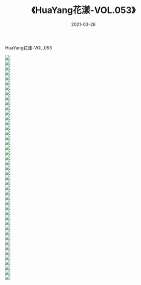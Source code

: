 ﻿---
layout: post
title:  《HuaYang花漾-VOL.053》
date:   2021-03-28
img: http://img.660000.xyz/Sharelink/网络美图/2021/HuaYang花漾-VOL.053/000.jpg
categories: [美女, 清纯, 唯美]
---

HuaYang花漾-VOL.053

  ![](http://img.660000.xyz/Sharelink/网络美图/2021/HuaYang花漾-VOL.053/001.jpg) <br> ![](http://img.660000.xyz/Sharelink/网络美图/2021/HuaYang花漾-VOL.053/002.jpg) <br> ![](http://img.660000.xyz/Sharelink/网络美图/2021/HuaYang花漾-VOL.053/003.jpg) <br> ![](http://img.660000.xyz/Sharelink/网络美图/2021/HuaYang花漾-VOL.053/004.jpg) <br> ![](http://img.660000.xyz/Sharelink/网络美图/2021/HuaYang花漾-VOL.053/005.jpg) <br> ![](http://img.660000.xyz/Sharelink/网络美图/2021/HuaYang花漾-VOL.053/006.jpg) <br> ![](http://img.660000.xyz/Sharelink/网络美图/2021/HuaYang花漾-VOL.053/007.jpg) <br> ![](http://img.660000.xyz/Sharelink/网络美图/2021/HuaYang花漾-VOL.053/008.jpg) <br> ![](http://img.660000.xyz/Sharelink/网络美图/2021/HuaYang花漾-VOL.053/009.jpg) <br> ![](http://img.660000.xyz/Sharelink/网络美图/2021/HuaYang花漾-VOL.053/010.jpg) <br> ![](http://img.660000.xyz/Sharelink/网络美图/2021/HuaYang花漾-VOL.053/011.jpg) <br> ![](http://img.660000.xyz/Sharelink/网络美图/2021/HuaYang花漾-VOL.053/012.jpg) <br> ![](http://img.660000.xyz/Sharelink/网络美图/2021/HuaYang花漾-VOL.053/013.jpg) <br> ![](http://img.660000.xyz/Sharelink/网络美图/2021/HuaYang花漾-VOL.053/014.jpg) <br> ![](http://img.660000.xyz/Sharelink/网络美图/2021/HuaYang花漾-VOL.053/015.jpg) <br> ![](http://img.660000.xyz/Sharelink/网络美图/2021/HuaYang花漾-VOL.053/016.jpg) <br> ![](http://img.660000.xyz/Sharelink/网络美图/2021/HuaYang花漾-VOL.053/017.jpg) <br> ![](http://img.660000.xyz/Sharelink/网络美图/2021/HuaYang花漾-VOL.053/018.jpg) <br> ![](http://img.660000.xyz/Sharelink/网络美图/2021/HuaYang花漾-VOL.053/019.jpg) <br> ![](http://img.660000.xyz/Sharelink/网络美图/2021/HuaYang花漾-VOL.053/020.jpg) <br> ![](http://img.660000.xyz/Sharelink/网络美图/2021/HuaYang花漾-VOL.053/021.jpg) <br> ![](http://img.660000.xyz/Sharelink/网络美图/2021/HuaYang花漾-VOL.053/022.jpg) <br> ![](http://img.660000.xyz/Sharelink/网络美图/2021/HuaYang花漾-VOL.053/023.jpg) <br> ![](http://img.660000.xyz/Sharelink/网络美图/2021/HuaYang花漾-VOL.053/024.jpg) <br> ![](http://img.660000.xyz/Sharelink/网络美图/2021/HuaYang花漾-VOL.053/025.jpg) <br> ![](http://img.660000.xyz/Sharelink/网络美图/2021/HuaYang花漾-VOL.053/026.jpg) <br> ![](http://img.660000.xyz/Sharelink/网络美图/2021/HuaYang花漾-VOL.053/027.jpg) <br> ![](http://img.660000.xyz/Sharelink/网络美图/2021/HuaYang花漾-VOL.053/028.jpg) <br> ![](http://img.660000.xyz/Sharelink/网络美图/2021/HuaYang花漾-VOL.053/029.jpg) <br> ![](http://img.660000.xyz/Sharelink/网络美图/2021/HuaYang花漾-VOL.053/030.jpg) <br> ![](http://img.660000.xyz/Sharelink/网络美图/2021/HuaYang花漾-VOL.053/031.jpg) <br> ![](http://img.660000.xyz/Sharelink/网络美图/2021/HuaYang花漾-VOL.053/032.jpg) <br> ![](http://img.660000.xyz/Sharelink/网络美图/2021/HuaYang花漾-VOL.053/033.jpg) <br> ![](http://img.660000.xyz/Sharelink/网络美图/2021/HuaYang花漾-VOL.053/034.jpg) <br> ![](http://img.660000.xyz/Sharelink/网络美图/2021/HuaYang花漾-VOL.053/035.jpg) <br> ![](http://img.660000.xyz/Sharelink/网络美图/2021/HuaYang花漾-VOL.053/036.jpg) <br> ![](http://img.660000.xyz/Sharelink/网络美图/2021/HuaYang花漾-VOL.053/037.jpg) <br> ![](http://img.660000.xyz/Sharelink/网络美图/2021/HuaYang花漾-VOL.053/038.jpg) <br> ![](http://img.660000.xyz/Sharelink/网络美图/2021/HuaYang花漾-VOL.053/039.jpg) <br> ![](http://img.660000.xyz/Sharelink/网络美图/2021/HuaYang花漾-VOL.053/040.jpg) <br> ![](http://img.660000.xyz/Sharelink/网络美图/2021/HuaYang花漾-VOL.053/041.jpg) <br> ![](http://img.660000.xyz/Sharelink/网络美图/2021/HuaYang花漾-VOL.053/042.jpg) <br> ![](http://img.660000.xyz/Sharelink/网络美图/2021/HuaYang花漾-VOL.053/043.jpg) <br> ![](http://img.660000.xyz/Sharelink/网络美图/2021/HuaYang花漾-VOL.053/044.jpg) <br> ![](http://img.660000.xyz/Sharelink/网络美图/2021/HuaYang花漾-VOL.053/045.jpg) <br>